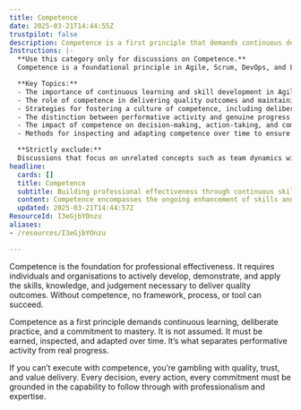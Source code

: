```yaml
---
title: Competence
date: 2025-03-21T14:44:55Z
trustpilot: false
description: Competence is a first principle that demands continuous development and demonstrable capability. It is the foundation of professionalism—without it, there can be no trust, no quality, and no real progress.
Instructions: |-
  **Use this category only for discussions on Competence.**  
  Competence is a foundational principle in Agile, Scrum, DevOps, and Lean methodologies that emphasises the necessity for continuous development and demonstrable capability. It underpins professionalism, ensuring that trust, quality, and progress are achievable within teams and organisations.

  **Key Topics:**
  - The importance of continuous learning and skill development in Agile and DevOps environments.
  - The role of competence in delivering quality outcomes and maintaining trust within teams.
  - Strategies for fostering a culture of competence, including deliberate practice and mastery.
  - The distinction between performative activity and genuine progress in professional settings.
  - The impact of competence on decision-making, action-taking, and commitment fulfilment.
  - Methods for inspecting and adapting competence over time to ensure ongoing effectiveness.

  **Strictly exclude:**  
  Discussions that focus on unrelated concepts such as team dynamics without reference to competence, tools or processes that do not directly relate to the development of skills and capabilities, or any misinterpretations of competence that do not align with the principles of professionalism and quality delivery.
headline:
  cards: []
  title: Competence
  subtitle: Building professional effectiveness through continuous skill development and mastery for quality outcomes and trust.
  content: Competence encompasses the ongoing enhancement of skills and knowledge essential for delivering high-quality results. It involves critical thinking, effective decision-making, and the ability to adapt in complex environments. Posts should explore themes of continuous learning, mastery, and the practical application of expertise in professional settings.
  updated: 2025-03-21T14:44:57Z
ResourceId: I3eGjbYOnzu
aliases:
- /resources/I3eGjbYOnzu

---
```

Competence is the foundation for professional effectiveness. It requires individuals and organisations to actively develop, demonstrate, and apply the skills, knowledge, and judgement necessary to deliver quality outcomes. Without competence, no framework, process, or tool can succeed.

Competence as a first principle demands continuous learning, deliberate practice, and a commitment to mastery. It is not assumed. It must be earned, inspected, and adapted over time. It’s what separates performative activity from real progress.

If you can’t execute with competence, you’re gambling with quality, trust, and value delivery. Every decision, every action, every commitment must be grounded in the capability to follow through with professionalism and expertise.
